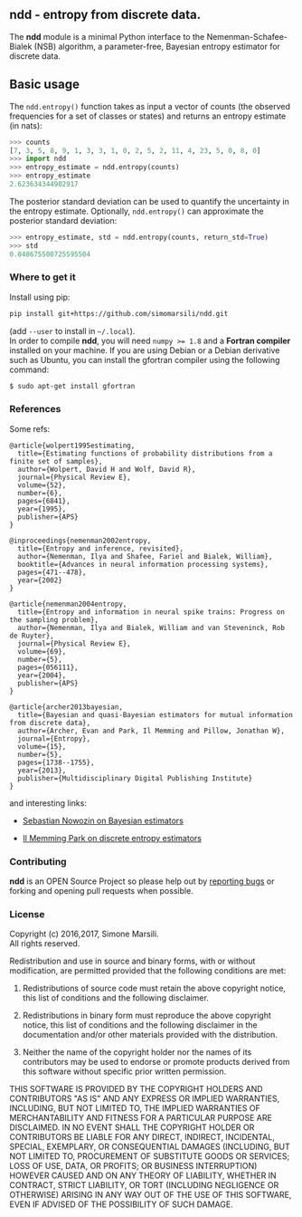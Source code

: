 ## ndd - entropy from discrete data.

The **ndd** module is a minimal Python interface to the Nemenman-Schafee-Bialek
(NSB) algorithm, a parameter-free, Bayesian entropy estimator for discrete data.

## Basic usage 

The `ndd.entropy()` function takes as input a vector of counts 
(the observed frequencies for a set of classes or states) 
and returns an entropy estimate (in nats): 

```python
>>> counts
[7, 3, 5, 8, 9, 1, 3, 3, 1, 0, 2, 5, 2, 11, 4, 23, 5, 0, 8, 0]
>>> import ndd
>>> entropy_estimate = ndd.entropy(counts)
>>> entropy_estimate
2.623634344902917
```

The posterior standard deviation can be used to quantify the uncertainty in 
the entropy estimate. Optionally, `ndd.entropy()` can approximate 
the posterior standard deviation:
```python
>>> entropy_estimate, std = ndd.entropy(counts, return_std=True)
>>> std
0.048675500725595504
```

### Where to get it
Install using pip:

```bash
pip install git+https://github.com/simomarsili/ndd.git
```

(add `--user` to install in `~/.local`).  
In order to compile **ndd**, you will need `numpy >= 1.8` and a
**Fortran compiler**  installed on your machine.
If you are using Debian or a Debian derivative such as Ubuntu,
you can install the gfortran compiler using the following command:

```bash
$ sudo apt-get install gfortran
```

### References

Some refs:

```
@article{wolpert1995estimating,
  title={Estimating functions of probability distributions from a finite set of samples},
  author={Wolpert, David H and Wolf, David R},
  journal={Physical Review E},
  volume={52},
  number={6},
  pages={6841},
  year={1995},
  publisher={APS}
}

@inproceedings{nemenman2002entropy,
  title={Entropy and inference, revisited},
  author={Nemenman, Ilya and Shafee, Fariel and Bialek, William},
  booktitle={Advances in neural information processing systems},
  pages={471--478},
  year={2002}
}

@article{nemenman2004entropy,
  title={Entropy and information in neural spike trains: Progress on the sampling problem},
  author={Nemenman, Ilya and Bialek, William and van Steveninck, Rob de Ruyter},
  journal={Physical Review E},
  volume={69},
  number={5},
  pages={056111},
  year={2004},
  publisher={APS}
}

@article{archer2013bayesian,
  title={Bayesian and quasi-Bayesian estimators for mutual information from discrete data},
  author={Archer, Evan and Park, Il Memming and Pillow, Jonathan W},
  journal={Entropy},
  volume={15},
  number={5},
  pages={1738--1755},
  year={2013},
  publisher={Multidisciplinary Digital Publishing Institute}
}
```

and interesting links:

- [Sebastian Nowozin on Bayesian estimators](http://www.nowozin.net/sebastian/blog/estimating-discrete-entropy-part-3.html)

- [Il Memming Park on discrete entropy estimators](https://memming.wordpress.com/2014/02/09/a-guide-to-discrete-entropy-estimators/)

### Contributing

**ndd** is an OPEN Source Project so please help out by [reporting bugs](https://github.com/simomarsili/ndd) or forking and opening pull requests when possible.

### License

Copyright (c) 2016,2017, Simone Marsili.  
All rights reserved.

Redistribution and use in source and binary forms, with or without modification, are permitted provided that the following conditions are met:

1. Redistributions of source code must retain the above copyright notice, this list of conditions and the following disclaimer.

2. Redistributions in binary form must reproduce the above copyright notice, this list of conditions and the following disclaimer in the documentation and/or other materials provided with the distribution.

3. Neither the name of the copyright holder nor the names of its contributors may be used to endorse or promote products derived from this software without specific prior written permission.

THIS SOFTWARE IS PROVIDED BY THE COPYRIGHT HOLDERS AND CONTRIBUTORS "AS IS" AND ANY EXPRESS OR IMPLIED WARRANTIES, INCLUDING, BUT NOT LIMITED TO, THE IMPLIED WARRANTIES OF MERCHANTABILITY AND FITNESS FOR A PARTICULAR PURPOSE ARE DISCLAIMED. IN NO EVENT SHALL THE COPYRIGHT HOLDER OR CONTRIBUTORS BE LIABLE FOR ANY DIRECT, INDIRECT, INCIDENTAL, SPECIAL, EXEMPLARY, OR CONSEQUENTIAL DAMAGES (INCLUDING, BUT NOT LIMITED TO, PROCUREMENT OF SUBSTITUTE GOODS OR SERVICES; LOSS OF USE, DATA, OR PROFITS; OR BUSINESS INTERRUPTION) HOWEVER CAUSED AND ON ANY THEORY OF LIABILITY, WHETHER IN CONTRACT, STRICT LIABILITY, OR TORT (INCLUDING NEGLIGENCE OR OTHERWISE) ARISING IN ANY WAY OUT OF THE USE OF THIS SOFTWARE, EVEN IF ADVISED OF THE POSSIBILITY OF SUCH DAMAGE.

